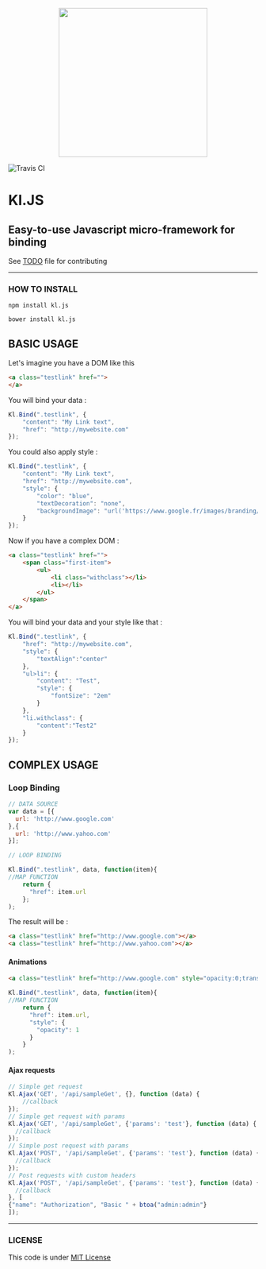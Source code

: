 <p align="center"><img width="300"src="http://www.clementlamoureux.fr/assets/img/kljs.png"></p>

![Travis CI](https://travis-ci.org/clementlamoureux/kl.js.svg?branch=master)

# Kl.JS

## Easy-to-use Javascript micro-framework for binding


See [TODO](TODO.md) file for contributing
***

### HOW TO INSTALL

```
npm install kl.js
```
```
bower install kl.js
```

## BASIC USAGE

Let's imagine you have a DOM like this

```html
<a class="testlink" href="">
</a>
```

You will bind your data :

```javascript
Kl.Bind(".testlink", {
    "content": "My Link text",
    "href": "http://mywebsite.com"
});
```
You could also apply style :

```javascript
Kl.Bind(".testlink", {
    "content": "My Link text",
    "href": "http://mywebsite.com",
    "style": {
        "color": "blue",
        "textDecoration": "none",
        "backgroundImage": "url('https://www.google.fr/images/branding/googlelogo/1x/googlelogo_color_272x92dp.png')"
    }
});
```

Now if you have a complex DOM : 

```html
<a class="testlink" href="">
    <span class="first-item">
        <ul>
            <li class="withclass"></li>
            <li></li>
        </ul>
    </span>
</a>
```
You will bind your data and your style like that :

```javascript
Kl.Bind(".testlink", {
    "href": "http://mywebsite.com",
    "style": {
        "textAlign":"center"
    },
    "ul>li": {
        "content": "Test",
        "style": {
            "fontSize": "2em"
        }
    },
    "li.withclass": {
        "content":"Test2"
    }
});
```

COMPLEX USAGE
---


### Loop Binding

```javascript
// DATA SOURCE
var data = [{
  url: 'http://www.google.com'
},{
  url: 'http://www.yahoo.com'
}];

// LOOP BINDING

Kl.Bind(".testlink", data, function(item){
//MAP FUNCTION
    return {
      "href": item.url
    };
);
````

The result will be :

```html
<a class="testlink" href="http://www.google.com"></a>
<a class="testlink" href="http://www.yahoo.com"></a>
```

#### Animations

```html
<a class="testlink" href="http://www.google.com" style="opacity:0;transition: opacity 0.3s;"></a>
```
```javascript
Kl.Bind(".testlink", data, function(item){
//MAP FUNCTION
    return {
      "href": item.url,
      "style": {
        "opacity": 1
      }
    }
);
```

#### Ajax requests
```javascript
// Simple get request
Kl.Ajax('GET', '/api/sampleGet', {}, function (data) {
    //callback
});
// Simple get request with params
Kl.Ajax('GET', '/api/sampleGet', {'params': 'test'}, function (data) {
  //callback
});
// Simple post request with params
Kl.Ajax('POST', '/api/sampleGet', {'params': 'test'}, function (data) {
  //callback
});
// Post requests with custom headers
Kl.Ajax('POST', '/api/sampleGet', {'params': 'test'}, function (data) {
  //callback
}, [
{"name": "Authorization", "Basic " + btoa("admin:admin"}
]);

```

***

### LICENSE
 
This code is under [MIT License](LICENSE.txt)
